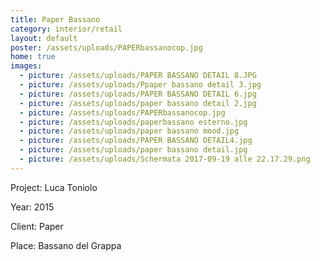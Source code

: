 ```yaml
---
title: Paper Bassano
category: interior/retail
layout: default
poster: /assets/uploads/PAPERbassanocop.jpg
home: true
images:
  - picture: /assets/uploads/PAPER BASSANO DETAIL 8.JPG
  - picture: /assets/uploads/Ppaper bassano detail 3.jpg
  - picture: /assets/uploads/PAPER BASSANO DETAIL 6.jpg
  - picture: /assets/uploads/paper bassano detail 2.jpg
  - picture: /assets/uploads/PAPERbassanocop.jpg
  - picture: /assets/uploads/paperbassano esterno.jpg
  - picture: /assets/uploads/paper bassano mood.jpg
  - picture: /assets/uploads/PAPER BASSANO DETAIL4.jpg
  - picture: /assets/uploads/paper bassano detail.jpg
  - picture: /assets/uploads/Schermata 2017-09-19 alle 22.17.29.png
---
```

Project: Luca Toniolo

Year: 2015

Client: Paper

Place: Bassano del Grappa


